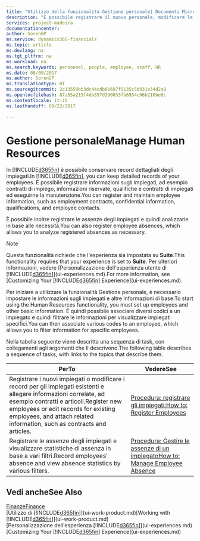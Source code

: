 ```yaml
---
title: "Utilizzo della funzionalità Gestione personale| Documenti Microsoft"
description: "È possibile registrare il nuovo personale, modificare le informazioni sul personale esistente e registrare e analizzare le assenze."
services: project-madeira
documentationcenter: 
author: SorenGP
ms.service: dynamics365-financials
ms.topic: article
ms.devlang: na
ms.tgt_pltfrm: na
ms.workload: na
ms.search.keywords: personnel, people, employee, staff, HR
ms.date: 08/09/2017
ms.author: SorenGP
ms.translationtype: HT
ms.sourcegitcommit: 2c13559bb3dc44cdb61697f5135c5b931e34d2a8
ms.openlocfilehash: 87a55a215f4db857d390033fb6954c06b210be8c
ms.contentlocale: it-it
ms.lasthandoff: 09/22/2017

---
```

# <a name="manage-human-resources"></a><span data-ttu-id="6c910-103">Gestione personale</span><span class="sxs-lookup"><span data-stu-id="6c910-103">Manage Human Resources</span></span>
<span data-ttu-id="6c910-104">In [!INCLUDE[d365fin](includes/d365fin_md.md)] è possibile conservare record dettagliati degli impiegati.</span><span class="sxs-lookup"><span data-stu-id="6c910-104">In [!INCLUDE[d365fin](includes/d365fin_md.md)], you can keep detailed records of your employees.</span></span> <span data-ttu-id="6c910-105">È possibile registrare informazioni sugli impiegati, ad esempio contratti di impiego, informazioni riservate, qualifiche e contratti di impiegati ed eseguirne la manutenzione.</span><span class="sxs-lookup"><span data-stu-id="6c910-105">You can register and maintain employee information, such as employment contracts, confidential information, qualifications, and employee contacts.</span></span>

<span data-ttu-id="6c910-106">È possibile inoltre registrare le assenze degli impiegati e quindi analizzarle in base alle necessità.</span><span class="sxs-lookup"><span data-stu-id="6c910-106">You can also register employee absences, which allows you to analyze registered absences as necessary.</span></span>

> [!NOTE]  
> <span data-ttu-id="6c910-107">Questa funzionalità richiede che l'esperienza sia impostata su **Suite**.</span><span class="sxs-lookup"><span data-stu-id="6c910-107">This functionality requires that your experience is set to **Suite**.</span></span> <span data-ttu-id="6c910-108">Per ulteriori informazioni, vedere [Personalizzazione dell'esperienza utente di [!INCLUDE[d365fin](includes/d365fin_md.md)]](ui-experiences.md).</span><span class="sxs-lookup"><span data-stu-id="6c910-108">For more information, see [Customizing Your [!INCLUDE[d365fin](includes/d365fin_md.md)] Experience](ui-experiences.md).</span></span>

<span data-ttu-id="6c910-109">Per iniziare a utilizzare la funzionalità Gestione personale, è necessario impostare le informazioni sugli impiegati e altre informazioni di base.</span><span class="sxs-lookup"><span data-stu-id="6c910-109">To start using the Human Resources functionality, you must set up employees and other basic information.</span></span> <span data-ttu-id="6c910-110">È quindi possibile associare diversi codici a un impiegato e quindi filtrare le informazioni per visualizzare impiegati specifici.</span><span class="sxs-lookup"><span data-stu-id="6c910-110">You can then associate various codes to an employee, which allows you to filter information for specific employees.</span></span>

<span data-ttu-id="6c910-111">Nella tabella seguente viene descritta una sequenza di task, con collegamenti agli argomenti che li descrivono.</span><span class="sxs-lookup"><span data-stu-id="6c910-111">The following table describes a sequence of tasks, with links to the topics that describe them.</span></span>

| <span data-ttu-id="6c910-112">Per</span><span class="sxs-lookup"><span data-stu-id="6c910-112">To</span></span> | <span data-ttu-id="6c910-113">Vedere</span><span class="sxs-lookup"><span data-stu-id="6c910-113">See</span></span> |
| --- | --- |
| <span data-ttu-id="6c910-114">Registrare i nuovi impiegati o modificare i record per gli impiegati esistenti e allegare informazioni correlate, ad esempio contratti e articoli.</span><span class="sxs-lookup"><span data-stu-id="6c910-114">Register new employees or edit records for existing employees, and attach related information, such as contracts and articles.</span></span> |[<span data-ttu-id="6c910-115">Procedura: registrare gli impiegati:</span><span class="sxs-lookup"><span data-stu-id="6c910-115">How to: Register Employees</span></span>](hr-how-register-employees.md) |
| <span data-ttu-id="6c910-116">Registrare le assenze degli impiegati e visualizzare statistiche di assenza in base a vari filtri.</span><span class="sxs-lookup"><span data-stu-id="6c910-116">Record employees' absence and view absence statistics by various filters.</span></span> |[<span data-ttu-id="6c910-117">Procedura: Gestire le assenze di un impiegato</span><span class="sxs-lookup"><span data-stu-id="6c910-117">How to: Manage Employee Absence</span></span>](hr-how-manage-absence.md) |

## <a name="see-also"></a><span data-ttu-id="6c910-118">Vedi anche</span><span class="sxs-lookup"><span data-stu-id="6c910-118">See Also</span></span>
[<span data-ttu-id="6c910-119">Finanze</span><span class="sxs-lookup"><span data-stu-id="6c910-119">Finance</span></span>](finance.md)  
<span data-ttu-id="6c910-120">[Utilizzo di [!INCLUDE[d365fin](includes/d365fin_md.md)]](ui-work-product.md)</span><span class="sxs-lookup"><span data-stu-id="6c910-120">[Working with [!INCLUDE[d365fin](includes/d365fin_md.md)]](ui-work-product.md)</span></span>  
<span data-ttu-id="6c910-121">[Personalizzazione dell'esperienza [!INCLUDE[d365fin](includes/d365fin_md.md)]](ui-experiences.md)</span><span class="sxs-lookup"><span data-stu-id="6c910-121">[Customizing Your [!INCLUDE[d365fin](includes/d365fin_md.md)] Experience](ui-experiences.md)</span></span>        

